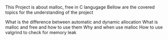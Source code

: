 This Project is about malloc, free in C langugage
Bellow are the covered topics for the understanding of the project

What is the difference between automatic and dynamic allocation
What is malloc and free and how to use them
Why and when use malloc
How to use valgrind to check for memory leak
